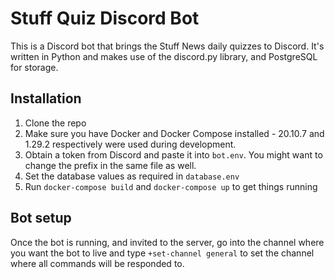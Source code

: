 # Stuff Quiz Discord Bot
This is a Discord bot that brings the Stuff News daily quizzes to Discord. It's written in Python and makes use of the discord.py library, and PostgreSQL for storage.

## Installation
1. Clone the repo
1. Make sure you have Docker and Docker Compose installed - 20.10.7 and 1.29.2 respectively were used during development.
1. Obtain a token from Discord and paste it into `bot.env`. You might want to change the prefix in the same file as well.
1. Set the database values as required in `database.env`
1. Run `docker-compose build` and `docker-compose up` to get things running

## Bot setup
Once the bot is running, and invited to the server, go into the channel where you want the bot to live and type `+set-channel general` to set the channel where all commands will be responded to.

